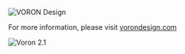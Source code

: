 ![VORON Design](http://vorondesign.com/images/voron_design_logo.png)

For more information, please visit [vorondesign.com](http://vorondesign.com)

![Voron 2.1](http://vorondesign.com/images/voron2.1.jpg)
